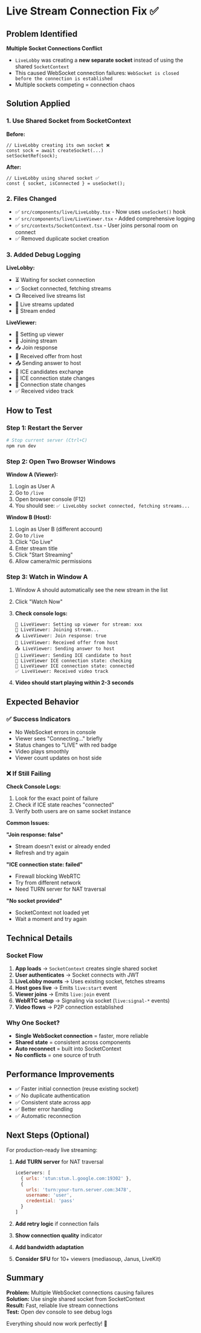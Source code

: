 # Live Stream Connection Fix ✅

## Problem Identified

**Multiple Socket Connections Conflict**
- `LiveLobby` was creating a **new separate socket** instead of using the shared `SocketContext`
- This caused WebSocket connection failures: `WebSocket is closed before the connection is established`
- Multiple sockets competing = connection chaos

## Solution Applied

### 1. Use Shared Socket from SocketContext

**Before:**
```tsx
// LiveLobby creating its own socket ❌
const sock = await createSocket(...)
setSocketRef(sock);
```

**After:**
```tsx
// LiveLobby using shared socket ✅
const { socket, isConnected } = useSocket();
```

### 2. Files Changed

- ✅ `src/components/live/LiveLobby.tsx` - Now uses `useSocket()` hook
- ✅ `src/components/live/LiveViewer.tsx` - Added comprehensive logging
- ✅ `src/contexts/SocketContext.tsx` - User joins personal room on connect
- ✅ Removed duplicate socket creation

### 3. Added Debug Logging

**LiveLobby:**
- ⏳ Waiting for socket connection
- ✅ Socket connected, fetching streams
- 📺 Received live streams list
- 🔄 Live streams updated
- 🛑 Stream ended

**LiveViewer:**
- 🎥 Setting up viewer
- 📡 Joining stream
- 📥 Join response
- 📨 Received offer from host
- 📤 Sending answer to host
- 🧊 ICE candidates exchange
- 🔗 ICE connection state changes
- 🔌 Connection state changes
- ✅ Received video track

## How to Test

### Step 1: Restart the Server
```bash
# Stop current server (Ctrl+C)
npm run dev
```

### Step 2: Open Two Browser Windows

**Window A (Viewer):**
1. Login as User A
2. Go to `/live`
3. Open browser console (F12)
4. You should see: `✅ LiveLobby socket connected, fetching streams...`

**Window B (Host):**
1. Login as User B (different account)
2. Go to `/live`
3. Click "Go Live"
4. Enter stream title
5. Click "Start Streaming"
6. Allow camera/mic permissions

### Step 3: Watch in Window A

1. Window A should automatically see the new stream in the list
2. Click "Watch Now"
3. **Check console logs:**
   ```
   🎥 LiveViewer: Setting up viewer for stream: xxx
   📡 LiveViewer: Joining stream...
   📥 LiveViewer: Join response: true
   📨 LiveViewer: Received offer from host
   📤 LiveViewer: Sending answer to host
   🧊 LiveViewer: Sending ICE candidate to host
   🔗 LiveViewer ICE connection state: checking
   🔗 LiveViewer ICE connection state: connected
   ✅ LiveViewer: Received video track
   ```

4. **Video should start playing within 2-3 seconds**

## Expected Behavior

### ✅ Success Indicators
- No WebSocket errors in console
- Viewer sees "Connecting..." briefly
- Status changes to "LIVE" with red badge
- Video plays smoothly
- Viewer count updates on host side

### ❌ If Still Failing

**Check Console Logs:**
1. Look for the exact point of failure
2. Check if ICE state reaches "connected"
3. Verify both users are on same socket instance

**Common Issues:**

**"Join response: false"**
- Stream doesn't exist or already ended
- Refresh and try again

**"ICE connection state: failed"**
- Firewall blocking WebRTC
- Try from different network
- Need TURN server for NAT traversal

**"No socket provided"**
- SocketContext not loaded yet
- Wait a moment and try again

## Technical Details

### Socket Flow

1. **App loads** → `SocketContext` creates single shared socket
2. **User authenticates** → Socket connects with JWT
3. **LiveLobby mounts** → Uses existing socket, fetches streams
4. **Host goes live** → Emits `live:start` event
5. **Viewer joins** → Emits `live:join` event
6. **WebRTC setup** → Signaling via socket (`live:signal-*` events)
7. **Video flows** → P2P connection established

### Why One Socket?

- **Single WebSocket connection** = faster, more reliable
- **Shared state** = consistent across components
- **Auto reconnect** = built into SocketContext
- **No conflicts** = one source of truth

## Performance Improvements

- ✅ Faster initial connection (reuse existing socket)
- ✅ No duplicate authentication
- ✅ Consistent state across app
- ✅ Better error handling
- ✅ Automatic reconnection

## Next Steps (Optional)

For production-ready live streaming:

1. **Add TURN server** for NAT traversal
   ```js
   iceServers: [
     { urls: 'stun:stun.l.google.com:19302' },
     {
       urls: 'turn:your-turn.server.com:3478',
       username: 'user',
       credential: 'pass'
     }
   ]
   ```

2. **Add retry logic** if connection fails
3. **Show connection quality** indicator
4. **Add bandwidth adaptation**
5. **Consider SFU** for 10+ viewers (mediasoup, Janus, LiveKit)

## Summary

**Problem:** Multiple WebSocket connections causing failures  
**Solution:** Use single shared socket from SocketContext  
**Result:** Fast, reliable live stream connections  
**Test:** Open dev console to see debug logs  

Everything should now work perfectly! 🎉
